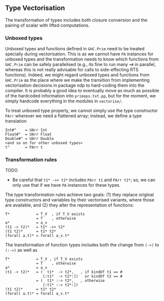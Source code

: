 ## Type Vectorisation



The transformation of types includes both closure conversion and the pairing of scalar with lifted computations.


### Unboxed types



Unboxed types and functions defined in `GHC.Prim` need to be treated specially during vectorisation.  This is as we cannot have `PA` instances for unboxed types and the transformation needs to know which functions from `GHC.Prim` can be safely parallelised (e.g., its fine to run many `+#` in parallel, whereas this is not really advisable for calls to side-effecting RTS functions).  Indeed, we might regard unboxed types and functions from `GHC.Prim` as the place where we make the transition from implementing vectorisation decisions in package ndp to hard-coding them into the compiler.  It is probably a good idea to eventually move as much as possible of the hardcoded information into `primops.txt.pp`, but for the moment, we simply hardcode everything in the modules in `vectorise/`.



To treat unboxed type properly, we cannot simply use the type constructor `PArr` wherever we need a flattened array; instead, we define a type translation


```wiki
Int#^    = UArr Int
Float#^  = UArr Float
Double#^ = UArr Double
<and so on for other unboxed types>
t^       = PArr t
```

### Transformation rules



TODO


- Be careful that `t1* ->> t2*` includes `PArr t1` and `PArr t2*`; so, we can only use that if we have `PA` instances for these types.


The type transformation rules achieve two goals: (1) they replace original type constructors and variables by their vectorised variants, where those are available, and (2) they alter the representation of functions:


```wiki
T*            = T_V  , if T_V exists
              = T    , otherwise
a*            = a_v
(t1 -> t2)*   = t1* ->> t2*
(t1 t2)*      = t1* t2*
(forall a.t)* = forall a_v.t*
```


The transformation of function types includes both the change from `(->)` to `(:->)` as well as 


```wiki
T*            = T_V , if T_V exists
              = T    , otherwise
a*            = a_v
(t1 -> t2)*   = (  t1*  -> t2*,   , if kindOf t1 == #
                 [:t1*  -> t2*:])   or kindOf t2 == #
              = (  t1* :-> t2*,   , otherwise
                 [:t1* :-> t2*:])
(t1 t2)*      = t1* t2*
(forall a.t)* = forall a_v.t*
```